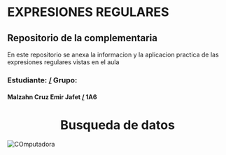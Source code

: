 # EXPRESIONES REGULARES

## Repositorio de la complementaria

En este repositorio se anexa la informacion y la aplicacion practica de las expresiones regulares vistas en el aula

### Estudiante: [/](https://www.youtube.com/watch?v=e4hvOLHwQMI) Grupo:
#### Malzahn Cruz Emir Jafet [/](https://github.com/E-J-M-C/MVP.git) 1A6
<h1 align="center"> Busqueda de datos </h1>

![COmputadora](https://github.com/user-attachments/assets/10a337eb-f02a-4479-8617-c76aadf49822)
